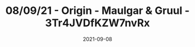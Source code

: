 ---
title: "08/09/21 - Origin - Maulgar & Gruul - 3Tr4JVDfKZW7nvRx"
reportCode: "3Tr4JVDfKZW7nvRx"
date: 2021-09-08
---